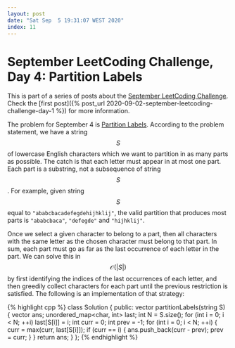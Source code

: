 ```yaml
---
layout: post
date: "Sat Sep  5 19:31:07 WEST 2020"
index: 11
---
```


# September LeetCoding Challenge, Day 4: Partition Labels

<div class="message" markdown="1">

This is part of a series of posts about the [September LeetCoding
Challenge][september-challenge]. Check the [first post]({% post_url
2020-09-02-september-leetcoding-challenge-day-1 %}) for more information.

</div>

The problem for September 4 is [Partition Labels][problem]. According to the
problem statement, we have a string $$S$$ of lowercase English characters which
we want to partition in as many parts as possible. The catch is that each letter
must appear in at most one part. Each part is a substring, not a subsequence of
string $$S$$. For example, given string $$S$$ equal to
`"ababcbacadefegdehijhklij"`, the valid partition that produces most parts is
`"ababcbaca"`, `"defegde"` and `"hijhklij"`.

Once we select a given character to belong to a part, then all characters with
the same letter as the chosen character must belong to that part. In sum, each
part must go as far as the last occurrence of each letter in the part. We can
solve this in $$\mathcal{O}(|S|)$$ by first identifying the indices of the last
occurrences of each letter, and then greedily collect characters for each part
until the previous restriction is satisfied. The following is an implementation
of that strategy:

{% highlight cpp %}
class Solution {
public:
  vector<int> partitionLabels(string S) {
    vector<int> ans;
    unordered_map<char, int> last;
    int N = S.size();
    for (int i = 0; i < N; ++i)
      last[S[i]] = i;
    int curr = 0;
    int prev = -1;
    for (int i = 0; i < N; ++i) {
      curr = max(curr, last[S[i]]);
      if (curr == i) {
        ans.push_back(curr - prev);
        prev = curr;
      }
    }
    return ans;
  }
};
{% endhighlight %}

[problem]: https://leetcode.com/problems/partition-labels/
[september-challenge]: https://leetcode.com/explore/challenge/card/september-leetcoding-challenge/

